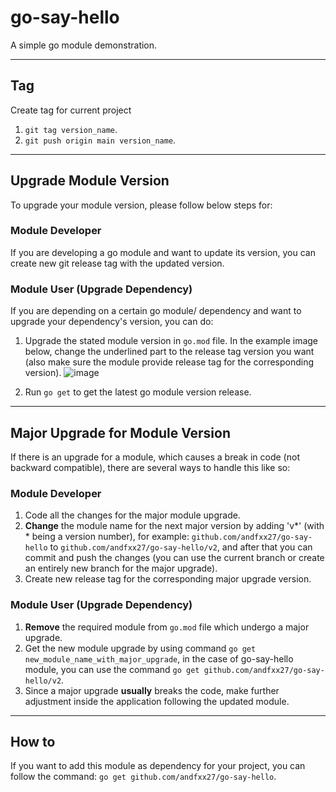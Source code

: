 # go-say-hello
A simple go module demonstration.

---
## Tag
Create tag for current project
1. `git tag version_name`.
2. `git push origin main version_name`.

---
## Upgrade Module Version
To upgrade your module version, please follow below steps for:

### Module Developer 
If you are developing a go module and want to update its version, you can create new git release tag with the updated version.

### Module User (Upgrade Dependency)
If you are depending on a certain go module/ dependency and want to upgrade your dependency's version, you can do:
1. Upgrade the stated module version in `go.mod` file. In the example image below, change the underlined part to the release tag version you want (also make sure the module provide release tag for the corresponding version).
![image](https://user-images.githubusercontent.com/52846032/123961604-bc4a0e80-d9da-11eb-9a8c-c0916bc94775.png)

2. Run `go get` to get the latest go module version release.

---
## Major Upgrade for Module Version
If there is an upgrade for a module, which causes a break in code (not backward compatible), there are several ways to handle this like so:

### Module Developer
1. Code all the changes for the major module upgrade.
2. **Change** the module name for the next major version by adding 'v*' (with * being a version number), for example: `github.com/andfxx27/go-say-hello` to `github.com/andfxx27/go-say-hello/v2`, and after that you can commit and push the changes (you can use the current branch or create an entirely new branch for the major upgrade).
3. Create new release tag for the corresponding major upgrade version.

### Module User (Upgrade Dependency)
1. **Remove** the required module from `go.mod` file which undergo a major upgrade.
2. Get the new module upgrade by using command `go get new_module_name_with_major_upgrade`, in the case of go-say-hello module, you can use the command `go get github.com/andfxx27/go-say-hello/v2`.
3. Since a major upgrade **usually** breaks the code, make further adjustment inside the application following the updated module.

---
## How to
If you want to add this module as dependency for your project, you can follow the command: `go get github.com/andfxx27/go-say-hello`.
